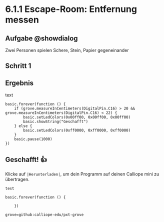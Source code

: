 # 6.1.1 Escape-Room: Entfernung messen

## Aufgabe @showdialog
Zwei Personen spielen Schere, Stein, Papier gegeneinander


## Schritt 1

## Ergebnis

text

```blocks
basic.forever(function () {
    if (grove.measureInCentimeters(DigitalPin.C16) > 20 && grove.measureInCentimeters(DigitalPin.C16) < 22) {
        basic.setLedColors(0x00ff00, 0x00ff00, 0x00ff00)
        basic.showString("Geschafft")
    } else {
        basic.setLedColors(0xff0000, 0xff0000, 0xff0000)
    }
    basic.pause(1000)
})

```


## Geschafft! 👍
Klicke auf ``|Herunterladen|``, um dein Programm auf deinen Calliope mini zu übertragen.


```ghost
test
```


```template
basic.forever(function () {

    })
```

```package
grove=github:calliope-edu/pxt-grove
```